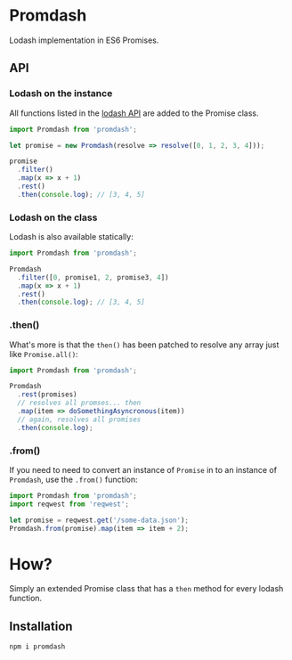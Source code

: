 Promdash
=======

Lodash implementation in ES6 Promises.

API
---

### Lodash on the instance

All functions listed in the [lodash API](https://lodash.com/docs) are added to the Promise class.

```js
import Promdash from 'promdash';

let promise = new Promdash(resolve => resolve([0, 1, 2, 3, 4]));

promise
  .filter()
  .map(x => x + 1)
  .rest()
  .then(console.log); // [3, 4, 5]
```

### Lodash on the class

Lodash is also available statically:

```js
import Promdash from 'promdash';

Promdash
  .filter([0, promise1, 2, promise3, 4])
  .map(x => x + 1)
  .rest()
  .then(console.log); // [3, 4, 5]
```

### .then()

What's more is that the `then()` has been patched to resolve any array just like `Promise.all()`:

```js
import Promdash from 'promdash';

Promdash
  .rest(promises)
  // resolves all promses... then
  .map(item => doSomethingAsyncronous(item))
  // again, resolves all promises
  .then(console.log);
```

### .from()

If you need to need to convert an instance of `Promise` in to an instance of `Promdash`, use the `.from()` function:

```js
import Promdash from 'promdash';
import reqwest from 'reqwest';

let promise = reqwest.get('/some-data.json');
Promdash.from(promise).map(item => item + 2);
```

How?
====

Simply an extended Promise class that has a `then` method for every lodash function.

Installation
------------

```
npm i promdash
```

